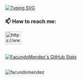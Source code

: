 
<a href="https://git.io/typing-svg"><img src="https://readme-typing-svg.herokuapp.com?font=Rubik+Distressed&size=33&pause=1000&color=8A5EFFFF&width=1000&height=100&lines=Hi+%F0%9F%91%8B%2C+I'm+Facundo;A+passionate+Frontend+Developer+from+Argentina" alt="Typing SVG" /></a><h3 align="left" >  📫 How to reach me:</h3> <a href="https://www.linkedin.com/in/facundomendez7/"> <img align="center" src="https://raw.githubusercontent.com/rahuldkjain/github-profile-readme-generator/master/src/images/icons/Social/linked-in-alt.svg" alt="https://www.linkedin.com/in/facundomendez7/" height="40" width="50" /></a>
</p><br/>
<a href="https://awesome-github-stats.azurewebsites.net/index.html??cardType=level&theme=synthwave&Text=B787FF&Title=B183F7&Ring=B183F7&Border=AC95F7&Background=0A0010"> 
<img  alt="FacundoMendez's GitHub Stats" src="https://awesome-github-stats.azurewebsites.net/user-stats/FacundoMendez?cardType=level&theme=synthwave&Text=B787FF&Title=B183F7&Ring=B183F7&Border=AC95F7&Background=000000" />  
</a> <br/><br/><p><img align="center" src="http://github-readme-streak-stats.herokuapp.com?user=FacundoMendez&theme=github-dark&stroke=A693FF&sideLabels=DADDFF&dates=C0C5FF&currStreakLabel=C0C5FF&sideNums=C29FF7&ring=B183F7&fire=FF7B67&currStreakNum=AC95F7&border=AC95F7&background=000000" alt="facundomendez" /></p>

